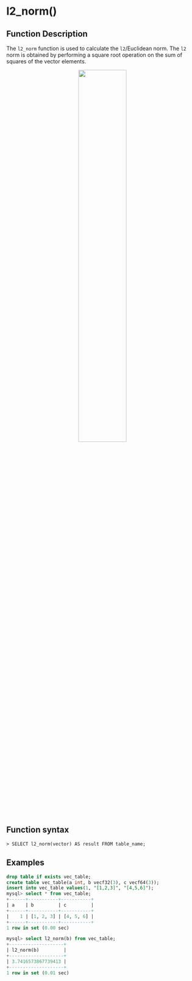 # **l2_norm()**

## **Function Description**

The `l2_norm` function is used to calculate the `l2`/Euclidean norm. The `l2` norm is obtained by performing a square root operation on the sum of squares of the vector elements.

<div align="center">
<img src=https://github.com/OmniFabric/artwork/blob/main/docs/reference/vector/l2_norm.png?raw=true width=50% heigth=50%/>
</div>

## **Function syntax**

```
> SELECT l2_norm(vector) AS result FROM table_name;
```

## **Examples**

```sql
drop table if exists vec_table;
create table vec_table(a int, b vecf32(3), c vecf64(3));
insert into vec_table values(1, "[1,2,3]", "[4,5,6]");
mysql> select * from vec_table;
+------+-----------+-----------+
| a    | b         | c         |
+------+-----------+-----------+
|    1 | [1, 2, 3] | [4, 5, 6] |
+------+-----------+-----------+
1 row in set (0.00 sec)

mysql> select l2_norm(b) from vec_table;
+--------------------+
| l2_norm(b)         |
+--------------------+
| 3.7416573867739413 |
+--------------------+
1 row in set (0.01 sec)
```
